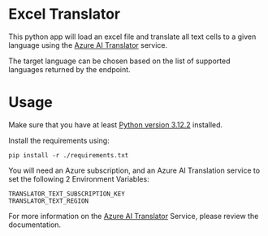 # Excel Translator

This python app will load an excel file and translate all text cells to a given language using the [Azure AI Translator](https://azure.microsoft.com/en-us/products/ai-services/ai-translator) service.

The target language can be chosen based on the list of supported languages returned by the endpoint.

# Usage

Make sure that you have at least [Python version 3.12.2](https://www.python.org/downloads/) installed.

Install the requirements using:

```pip install -r ./requirements.txt```

You will need an Azure subscription, and an Azure AI Translation service to set the following 2 Environment Variables:

```
TRANSLATOR_TEXT_SUBSCRIPTION_KEY
TRANSLATOR_TEXT_REGION
```

For more information on the [Azure AI Translator](https://azure.microsoft.com/en-us/products/ai-services/ai-translator) Service, please review the documentation.

